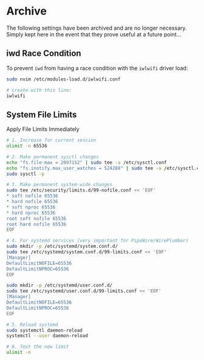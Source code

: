 # Archive

The following settings have been archived and are no longer necessary. Simply kept here in the event that they prove useful at a future point...

## iwd Race Condition

To prevent `iwd` from having a race condition with the `iwlwifi` driver load:

```sh
sudo nvim /etc/modules-load.d/iwlwifi.conf

# create with this line:
iwlwifi
```


## System File Limits

Apply File Limits Immediately

```sh
# 1. Increase for current session
ulimit -n 65536

# 2. Make permanent sysctl changes
echo "fs.file-max = 2097152" | sudo tee -a /etc/sysctl.conf
echo "fs.inotify.max_user_watches = 524288" | sudo tee -a /etc/sysctl.conf
sudo sysctl -p

# 3. Make permanent system-wide changes
sudo tee /etc/security/limits.d/99-nofile.conf << 'EOF'
* soft nofile 65536
* hard nofile 65536
* soft nproc 65536
* hard nproc 65536
root soft nofile 65536
root hard nofile 65536
EOF

# 4. For systemd services (very important for PipeWire/WirePlumber)
sudo mkdir -p /etc/systemd/system.conf.d/
sudo tee /etc/systemd/system.conf.d/99-limits.conf << 'EOF'
[Manager]
DefaultLimitNOFILE=65536
DefaultLimitNPROC=65536
EOF

sudo mkdir -p /etc/systemd/user.conf.d/
sudo tee /etc/systemd/user.conf.d/99-limits.conf << 'EOF'
[Manager]
DefaultLimitNOFILE=65536
DefaultLimitNPROC=65536
EOF

# 5. Reload systemd
sudo systemctl daemon-reload
systemctl --user daemon-reload

# 6. Test the new limit
ulimit -n
```


